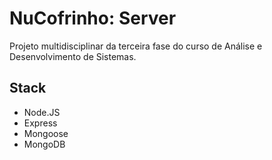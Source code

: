 # NuCofrinho: Server

Projeto multidisciplinar da terceira fase do curso de Análise e Desenvolvimento de Sistemas.

## Stack

-   Node.JS
-   Express
-   Mongoose
-   MongoDB
